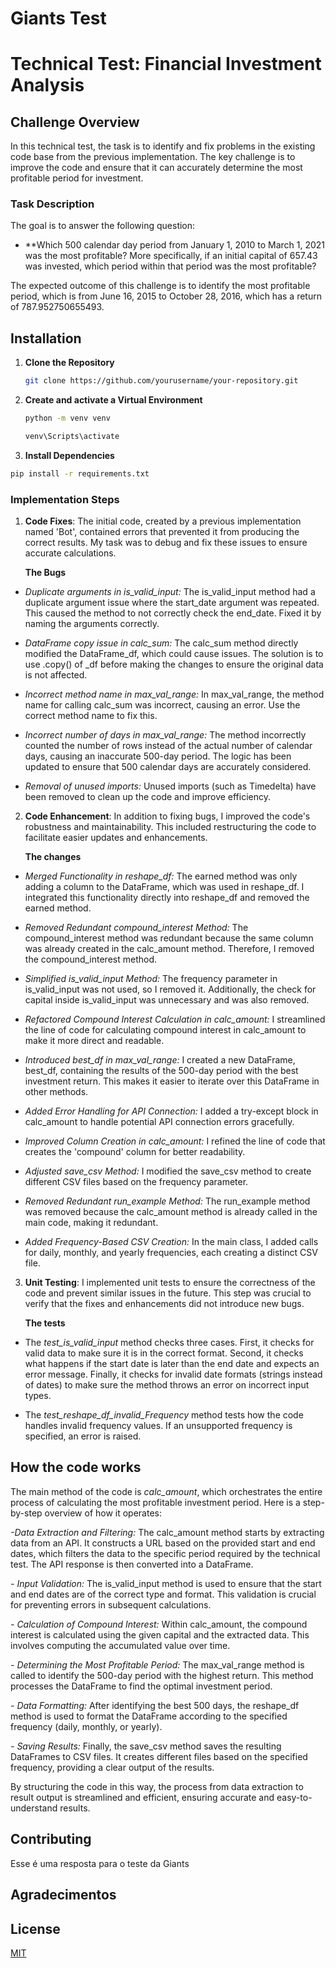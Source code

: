 # Giants Test

# Technical Test: Financial Investment Analysis

## Challenge Overview

In this technical test, the task is to identify and fix problems in the existing code base from the previous implementation. The key challenge is to improve the code and ensure that it can accurately determine the most profitable period for investment.

### Task Description

The goal is to answer the following question:
- **Which 500 calendar day period from January 1, 2010 to March 1, 2021 was the most profitable? More specifically, if an initial capital of 657.43 was invested, which period within that period was the most profitable?

The expected outcome of this challenge is to identify the most profitable period, which is from June 16, 2015 to October 28, 2016, which has a return of 787.952750655493.

## Installation

1. **Clone the Repository**

   ```bash
   git clone https://github.com/yourusername/your-repository.git

2. **Create and activate a Virtual Environment**

    ```bash
    python -m venv venv

    venv\Scripts\activate

3. **Install Dependencies**

```bash
pip install -r requirements.txt
```

### Implementation Steps

1. **Code Fixes**: The initial code, created by a previous implementation named 'Bot', contained errors that prevented it from producing the correct results. My task was to debug and fix these issues to ensure accurate calculations.

   **The Bugs**

- *Duplicate arguments in is_valid_input:* The is_valid_input method had a duplicate argument issue where the start_date argument was repeated. This caused the method to not correctly check the end_date. Fixed it by naming the arguments correctly.

- *DataFrame copy issue in calc_sum:* The calc_sum method directly modified the DataFrame_df, which could cause issues. The solution is to use .copy() of _df before making the changes to ensure the original data is not affected.

- *Incorrect method name in max_val_range:* In max_val_range, the method name for calling calc_sum was incorrect, causing an error. Use the correct method name to fix this.

- *Incorrect number of days in max_val_range:* The method incorrectly counted the number of rows instead of the actual number of calendar days, causing an inaccurate 500-day period. The logic has been updated to ensure that 500 calendar days are accurately considered.

- *Removal of unused imports:* Unused imports (such as Timedelta) have been removed to clean up the code and improve efficiency.


2. **Code Enhancement**: In addition to fixing bugs, I improved the code's robustness and maintainability. This included restructuring the code to facilitate easier updates and enhancements.

    **The changes**

- *Merged Functionality in reshape_df:* The earned method was only adding a column to the DataFrame, which was used in reshape_df. I integrated this functionality directly into reshape_df and removed the earned method.

- *Removed Redundant compound_interest Method:* The compound_interest method was redundant because the same column was already created in the calc_amount method. Therefore, I removed the compound_interest method.

- *Simplified is_valid_input Method:* The frequency parameter in is_valid_input was not used, so I removed it. Additionally, the check for capital inside is_valid_input was unnecessary and was also removed.

- *Refactored Compound Interest Calculation in calc_amount:* I streamlined the line of code for calculating compound interest in calc_amount to make it more direct and readable.

- *Introduced best_df in max_val_range:* I created a new DataFrame, best_df, containing the results of the 500-day period with the best investment return. This makes it easier to iterate over this DataFrame in other methods.

- *Added Error Handling for API Connection:* I added a try-except block in calc_amount to handle potential API connection errors gracefully.

- *Improved Column Creation in calc_amount:* I refined the line of code that creates the 'compound' column for better readability.

- *Adjusted save_csv Method:* I modified the save_csv method to create different CSV files based on the frequency parameter.

- *Removed Redundant run_example Method:* The run_example method was removed because the calc_amount method is already called in the main code, making it redundant.

- *Added Frequency-Based CSV Creation:* In the main class, I added calls for daily, monthly, and yearly frequencies, each creating a distinct CSV file.




3. **Unit Testing**: I implemented unit tests to ensure the correctness of the code and prevent similar issues in the future. This step was crucial to verify that the fixes and enhancements did not introduce new bugs.

    **The tests**

- The *test_is_valid_input* method checks three cases. First, it checks for valid data to make sure it is in the correct format. Second, it checks what happens if the start date is later than the end date and expects an error message. Finally, it checks for invalid date formats (strings instead of dates) to make sure the method throws an error on incorrect input types.

- The *test_reshape_df_invalid_Frequency* method tests how the code handles invalid frequency values. If an unsupported frequency is specified, an error is raised.

## How the code works

The main method of the code is *calc_amount*, which orchestrates the entire process of calculating the most profitable investment period. Here is a step-by-step overview of how it operates:

*-Data Extraction and Filtering:*
The calc_amount method starts by extracting data from an API. It constructs a URL based on the provided start and end dates, which filters the data to the specific period required by the technical test.
The API response is then converted into a DataFrame.

*- Input Validation:*
The is_valid_input method is used to ensure that the start and end dates are of the correct type and format. This validation is crucial for preventing errors in subsequent calculations.

*- Calculation of Compound Interest:*
Within calc_amount, the compound interest is calculated using the given capital and the extracted data. This involves computing the accumulated value over time.

*- Determining the Most Profitable Period:*
The max_val_range method is called to identify the 500-day period with the highest return. This method processes the DataFrame to find the optimal investment period.

*- Data Formatting:*
After identifying the best 500 days, the reshape_df method is used to format the DataFrame according to the specified frequency (daily, monthly, or yearly).

*- Saving Results:*
Finally, the save_csv method saves the resulting DataFrames to CSV files. It creates different files based on the specified frequency, providing a clear output of the results.

By structuring the code in this way, the process from data extraction to result output is streamlined and efficient, ensuring accurate and easy-to-understand results.


## Contributing

Esse é uma resposta para o teste da Giants

## Agradecimentos

## License

[MIT](https://choosealicense.com/licenses/mit/)
